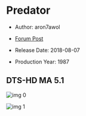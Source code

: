 # Predator

* Author: aron7awol

* [Forum Post](https://www.avsforum.com/threads/bass-eq-for-filtered-movies.2995212/post-56613242)

* Release Date: 2018-08-07
* Production Year: 1987

## DTS-HD MA 5.1

![img 0](https://i.imgur.com/4eL91ig.jpg)

![img 1](https://i.imgur.com/kDIWE0a.jpg)


